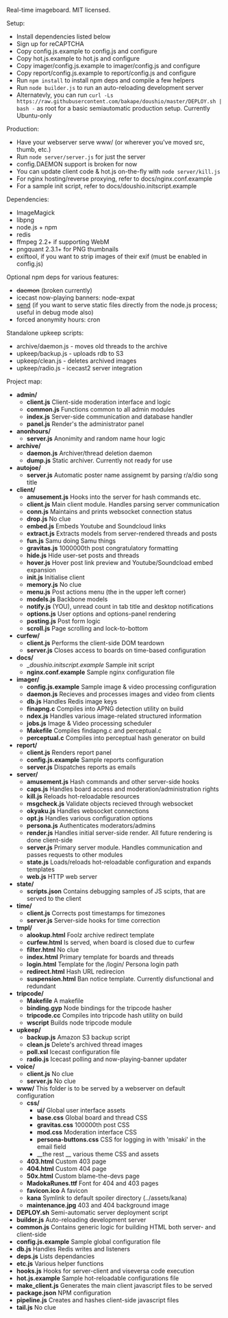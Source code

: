 Real-time imageboard.
MIT licensed.

Setup:

* Install dependencies listed below
* Sign up for reCAPTCHA
* Copy config.js.example to config.js and configure
* Copy hot.js.example to hot.js and configure
* Copy imager/config.js.example to imager/config.js and configure
* Copy report/config.js.example to report/config.js and configure
* Run `npm install` to install npm deps and compile a few helpers
* Run `node builder.js` to run an auto-reloading development server
* Alternatevly, you can run `curl -Ls https://raw.githubusercontent.com/bakape/doushio/master/DEPLOY.sh | bash -`
	as root for a basic semiautomatic production setup. Currently Ubuntu-only

Production:

* Have your webserver serve www/ (or wherever you've moved src, thumb, etc.)
* Run `node server/server.js` for just the server
* config.DAEMON support is broken for now
* You can update client code & hot.js on-the-fly with `node server/kill.js`
* For nginx hosting/reverse proxying, refer to docs/nginx.conf.example
* For a sample init script, refer to docs/doushio.initscript.example

Dependencies:

* ImageMagick
* libpng
* node.js + npm
* redis
* ffmpeg 2.2+ if supporting WebM
* pngquant  2.3.1+ for PNG thumbnails
* exiftool, if you want to strip images of their exif (must be enabled in config.js)

Optional npm deps for various features:

* ~~daemon~~ (broken currently)
* icecast now-playing banners: node-expat
* [send](https://github.com/visionmedia/send) (if you want to serve static files directly from the node.js process; useful in debug mode also)
* forced anonymity hours: cron

Standalone upkeep scripts:

* archive/daemon.js - moves old threads to the archive
* upkeep/backup.js - uploads rdb to S3
* upkeep/clean.js - deletes archived images
* upkeep/radio.js - icecast2 server integration

Project map:

* __admin/__
	* __client.js__		Client-side moderation interface and logic
	* __common.js__		Functions common to all admin modules
	* __index.js__		Server-side communication and database handler
	* __panel.js__		Render's the administrator panel
* __anonhours/__
	* __server.js__		Anonimity and random name hour logic
* __archive/__
	* __daemon.js__		Archiver/thread deletion daemon
	* __dump.js__		Static archiver. Currently not ready for use
* __autojoe/__
	* __server.js__		Automatic poster name assignemt by parsing r/a/dio song title
* __client/__
	* __amusement.js__	Hooks into the server for hash commands etc.
	* __client.js__		Main client module. Handles parsing server communication
	* __conn.js__		Maintains and prints websocket connection status
	* __drop.js__		No clue
	* __embed.js__		Embeds Youtube and Soundcloud links
	* __extract.js__	Extracts models from server-rendered threads and posts
	* __fun.js__		Samu doing Samu things
	* __gravitas.js__	1000000th post congratulatory formatting
	* __hide.js__		Hide user-set posts and threads
	* __hover.js__		Hover post link preview and Youtube/Soundcload embed expansion
	* __init.js__		Initialise client
	* __memory.js__		No clue
	* __menu.js__		Post actions menu (the in the upper left corner)
	* __models.js__		Backbone models
	* __notify.js__		(YOU), unread count in tab title and desktop notifications
	* __options.js__	User options and options-panel rendering
	* __posting.js__	Post form logic
	* __scroll.js__		Page scrolling and lock-to-bottom
* __curfew/__
	* __client.js__		Performs the client-side DOM teardown
	* __server.js__		Closes access to boards on time-based configuration
* __docs/__
	* __doushio.initscript.example_	Sample init script
	* __nginx.conf.example__	Sample nginx configuration file
* __imager/__
	* __config.js.example__	Sample image & video processing configuration
	* __daemon.js__		Recieves and processes images and video from clients
	* __db.js__		Handles Redis image keys
	* __finapng.c__		Compiles into APNG detection utility on build
	* __ndex.js__		Handles various image-related structured information
	* __jobs.js__		Image & Video processing scheduler
	* __Makefile__		Compiles findapng.c and perceptual.c
	* __perceptual.c__	Compiles into perceptual hash generator on build
* __report/__
	* __client.js__		Renders report panel
	* __config.js.example__	Sample reports configuration
	* __server.js__		Dispatches reports as emails
* __server/__
	* __amusement.js__	Hash commands and other server-side hooks
	* __caps.js__		Handles board access and moderation/administration rights
	* __kill.js__		Reloads hot-reloadable resources
	* __msgcheck.js__	Validate objects recieved through websocket
	* __okyaku.js__		Handles websocket connections
	* __opt.js__		Handles various configuration options
	* __persona.js__	Authenticates moderators/admins
	* __render.js__		Handles initial server-side render. All future rendering is done client-side
	* __server.js__		Primary server module. Handles communication and passes requests to other modules
	* __state.js__		Loads/reloads hot-reloadable configuration and expands templates
	* __web.js__		HTTP web server
* __state/__
	* __scripts.json__	Contains debugging samples of JS scipts, that are served to the client
* __time/__
	* __client.js__		Corrects post timestamps for timezones
	* __server.js__		Server-side hooks for time correction
* __tmpl/__
	* __alookup.html__	Foolz archive redirect template
	* __curfew.html__	Is served, when board is closed due to curfew
	* __filter.html__	No clue
	* __index.html__	Primary template for boards and threads
	* __login.html__	Template for the /login/ Persona login path
	* __redirect.html__	Hash URL redirecion
	* __suspension.html__	Ban notice template. Currently disfunctional and redundant
* __tripcode/__
	* __Makefile__		A makefile
	* __binding.gyp__	Node bindings for the tripcode hasher
	* __tripcode.cc__	Compiles into tripcode hash utility on build
	* __wscript__		Builds node tripcode module
* __upkeep/__
	* __backup.js__		Amazon S3 backup script
	* __clean.js__		Delete's archived thread images
	* __poll.xsl__		Icecast configuration file
	* __radio.js__		Icecast polling and now-playing-banner updater
* __voice/__
	* __client.js__		No clue
	* __server.js__		No clue
* __www/__			This folder is to be served by a webserver on default configuration
	* __css/__
		* __ui/__			Global user interface assets
		* __base.css__			Global board and thread CSS
		* __gravitas.css__		100000th post CSS
		* __mod.css__			Moderation interface CSS
		* __persona-buttons.css__	CSS for logging in with 'misaki' in the email field
		* __the rest __			various theme CSS and assets
	* __403.html__			Custom 403 page
	* __404.html__			Custom 404 page
	* __50x.html__			Custom blame-the-devs page
	* __MadokaRunes.ttf__		Font for 404 and 403 pages
	* __favicon.ico__		A favicon
	* __kana__			Symlink to default spoiler directory (../assets/kana)
	* __maintenance.jpg__		403 and 404 background image
* __DEPLOY.sh__				Semi-automatic server deployment script
* __builder.js__			Auto-reloading development server
* __common.js__			Contains generic logic for building HTML both server- and client-side
* __config.js.example__		Sample global configuration file
* __db.js__			Handles Redis writes and listeners
* __deps.js__			Lists dependancies
* __etc.js__			Various helper functions
* __hooks.js__			Hooks for server-client and viseversa code execution
* __hot.js.example__		Sample hot-reloadable configurations file
* __make_client.js__		Generates the main client javascript files to be served
* __package.json__		NPM configuration
* __pipeline.js__		Creates and hashes client-side javascript files
* __tail.js__			No clue
